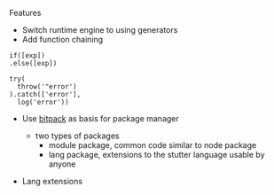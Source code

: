 Features
- Switch runtime engine to using generators
- Add function chaining
```
if([exp])
.else([exp])

try(
  throw('"error')
).catch(['error'],
  log('error'))
```
- Use [bitpack](https://github.com/brianneisler/bitpack) as basis for package manager
  - two types of packages
    - module package, common code similar to node package
    - lang package, extensions to the stutter language usable by anyone

- Lang extensions
